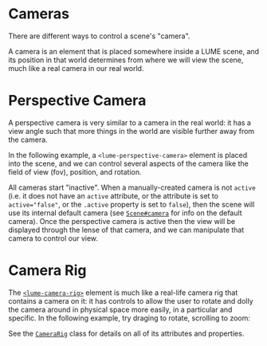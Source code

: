 # Cameras

There are different ways to control a scene's "camera".

A camera is an element that is placed somewhere inside a LUME scene, and its
position in that world determines from where we will view the scene, much like a
real camera in our real world.

# Perspective Camera

A perspective camera is very similar to a camera in the real world: it has a
view angle such that more things in the world are visible further away from the
camera.

In the following example, a `<lume-perspective-camera>` element is placed into
the scene, and we can control several aspects of the camera like the field of
view (fov), position, and rotation.

All cameras start "inactive". When a manually-created camera is not `active`
(i.e. it does not have an `active` attribute, or the attribute is set to
`active="false"`, or the `.active` property is set to `false`), then the scene
will use its internal default camera (see
[`Scene#camera`](../api/core/Scene#camera) for info on the default camera). Once
the perspective camera is active then the view will be displayed through the
lense of that camera, and we can manipulate that camera to control our view.

<div id="perspectiveCamera"></div>

# Camera Rig

The [`<lume-camera-rig>`](../api/cameras/CameraRig) element is much like a
real-life camera rig that contains a camera on it: it has controls to allow the
user to rotate and dolly the camera around in physical space more easily, in a
particular and specific. In the following example, try draging to rotate,
scrolling to zoom:

<div id="cameraRigExample"></div>

<script>
  new Vue({
    el: '#perspectiveCamera',
    template: '<live-code :template="code" mode="html>iframe" :debounce="200" />',
    data: { code: perspectiveCameraExample },
  })

  new Vue({
    el: '#cameraRigExample',
    template: '<live-code :template="code" mode="html>iframe" :debounce="200" />',
    data: { code: cameraRigExample },
  })
</script>

See the [`CameraRig`](../api/cameras/CameraRig) class for details on all of its
attributes and properties.
